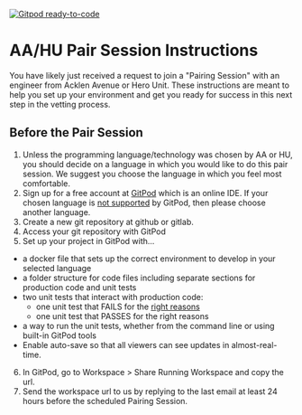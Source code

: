[![Gitpod ready-to-code](https://img.shields.io/badge/Gitpod-ready--to--code-blue?logo=gitpod)](https://gitpod.io/#https://github.com/Jersonquinterolopez/kata-starter-dotnet-core)

# AA/HU Pair Session Instructions

You have likely just received a request to join a "Pairing Session" with an engineer from Acklen Avenue or Hero Unit. These instructions are meant to help you set up your environment and get you ready for success in this next step in the vetting process.

## Before the Pair Session

1. Unless the programming language/technology was chosen by AA or HU, you should decide on a language in which you would like to do this pair session. We suggest you choose the language in which you feel most comfortable.
2. Sign up for a free account at [GitPod](https://gitpod.io) which is an online IDE. If your chosen language is [not supported](https://www.gitpod.io/docs/languages-and-frameworks/) by GitPod, then please choose another language.
3. Create a new git repository at github or gitlab.
4. Access your git repository with GitPod
5. Set up your project in GitPod with...

- a docker file that sets up the correct environment to develop in your selected language
- a folder structure for code files including separate sections for production code and unit tests
- two unit tests that interact with production code:
  - one unit test that FAILS for the [right reasons](https://lostechies.com/derickbailey/2010/04/05/red-for-the-right-reason-fail-by-assertion-not-by-anything-else/)
  - one unit test that PASSES for the right reasons
- a way to run the unit tests, whether from the command line or using built-in GitPod tools
- Enable auto-save so that all viewers can see updates in almost-real-time.

6. In GitPod, go to Workspace > Share Running Workspace and copy the url.
7. Send the workspace url to us by replying to the last email at least 24 hours before the scheduled Pairing Session.
